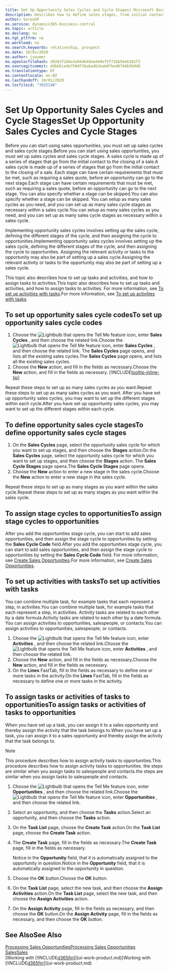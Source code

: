 ```yaml
---
title: Set Up Opportunity Sales Cycles and Cycle Stages| Microsoft Docs
description: Describes how to define sales stages, from initial contact to closing, to create a sales cycle and assign it to opportunities in Business Central.
author: SorenGP
ms.service: dynamics365-business-central
ms.topic: article
ms.devlang: na
ms.tgt_pltfrm: na
ms.workload: na
ms.search.keywords: relationship, prospect
ms.date: 10/01/2020
ms.author: jswymer
ms.openlocfilehash: d9263f2dda3a944b49ee449ef5f71bb56eb201f2
ms.sourcegitcommit: ddbb5cede750df1baba4b3eab8fbed6744b5b9d6
ms.translationtype: HT
ms.contentlocale: en-NZ
ms.lasthandoff: 10/01/2020
ms.locfileid: "3925148"
---
```

# <a name="set-up-opportunity-sales-cycles-and-cycle-stages"></a><span data-ttu-id="cfd09-103">Set Up Opportunity Sales Cycles and Cycle Stages</span><span class="sxs-lookup"><span data-stu-id="cfd09-103">Set Up Opportunity Sales Cycles and Cycle Stages</span></span>
<span data-ttu-id="cfd09-104">Before you can start using sales opportunities, you must set up sales cycles and sales cycle stages.</span><span class="sxs-lookup"><span data-stu-id="cfd09-104">Before you can start using sales opportunities, you must set up sales cycles and sales cycle stages.</span></span> <span data-ttu-id="cfd09-105">A sales cycle is made up of a series of stages that go from the initial contact to the closing of a sale.</span><span class="sxs-lookup"><span data-stu-id="cfd09-105">A sales cycle is made up of a series of stages that go from the initial contact to the closing of a sale.</span></span> <span data-ttu-id="cfd09-106">Each stage can have certain requirements that must be met, such as requiring a sales quote, before an opportunity can go to the next stage.</span><span class="sxs-lookup"><span data-stu-id="cfd09-106">Each stage can have certain requirements that must be met, such as requiring a sales quote, before an opportunity can go to the next stage.</span></span> <span data-ttu-id="cfd09-107">You can also specify whether a stage can be skipped.</span><span class="sxs-lookup"><span data-stu-id="cfd09-107">You can also specify whether a stage can be skipped.</span></span> <span data-ttu-id="cfd09-108">You can setup as many sales cycles as you need, and you can set up as many sales cycle stages as necessary within a sales cycle.</span><span class="sxs-lookup"><span data-stu-id="cfd09-108">You can setup as many sales cycles as you need, and you can set up as many sales cycle stages as necessary within a sales cycle.</span></span>

<span data-ttu-id="cfd09-109">Implementing opportunity sales cycles involves setting up the sales cycle, defining the different stages of the cycle, and then assigning the cycle to opportunities.</span><span class="sxs-lookup"><span data-stu-id="cfd09-109">Implementing opportunity sales cycles involves setting up the sales cycle, defining the different stages of the cycle, and then assigning the cycle to opportunities.</span></span> <span data-ttu-id="cfd09-110">Assigning the relevant activity or tasks to the opportunity may also be part of setting up a sales cycle.</span><span class="sxs-lookup"><span data-stu-id="cfd09-110">Assigning the relevant activity or tasks to the opportunity may also be part of setting up a sales cycle.</span></span>

<span data-ttu-id="cfd09-111">This topic also describes how to set up tasks and activities, and how to assign tasks to activities.</span><span class="sxs-lookup"><span data-stu-id="cfd09-111">This topic also describes how to set up tasks and activities, and how to assign tasks to activities.</span></span> <span data-ttu-id="cfd09-112">For more information, see [To set up activities with tasks](marketing-how-setup-opportunity-sales-cycles-stages.md#to-set-up-activities-with-tasks).</span><span class="sxs-lookup"><span data-stu-id="cfd09-112">For more information, see [To set up activities with tasks](marketing-how-setup-opportunity-sales-cycles-stages.md#to-set-up-activities-with-tasks).</span></span>

## <a name="to-set-up-opportunity-sales-cycle-codes"></a><span data-ttu-id="cfd09-113">To set up opportunity sales cycle codes</span><span class="sxs-lookup"><span data-stu-id="cfd09-113">To set up opportunity sales cycle codes</span></span>
1. <span data-ttu-id="cfd09-114">Choose the ![Lightbulb that opens the Tell Me feature](media/ui-search/search_small.png "Tell me what you want to do") icon, enter **Sales Cycles** , and then choose the related link.</span><span class="sxs-lookup"><span data-stu-id="cfd09-114">Choose the ![Lightbulb that opens the Tell Me feature](media/ui-search/search_small.png "Tell me what you want to do") icon, enter **Sales Cycles** , and then choose the related link.</span></span> <span data-ttu-id="cfd09-115">The **Sales Cycles** page opens, and lists all the existing sales cycles.</span><span class="sxs-lookup"><span data-stu-id="cfd09-115">The **Sales Cycles** page opens, and lists all the existing sales cycles.</span></span>
2. <span data-ttu-id="cfd09-116">Choose the **New** action, and fill in the fields as necessary.</span><span class="sxs-lookup"><span data-stu-id="cfd09-116">Choose the **New** action, and fill in the fields as necessary.</span></span> [!INCLUDE[tooltip-inline-tip](includes/tooltip-inline-tip_md.md)]

<span data-ttu-id="cfd09-117">Repeat these steps to set up as many sales cycles as you want.</span><span class="sxs-lookup"><span data-stu-id="cfd09-117">Repeat these steps to set up as many sales cycles as you want.</span></span> <span data-ttu-id="cfd09-118">After you have set up opportunity sales cycles, you may want to set up the different stages within each cycle.</span><span class="sxs-lookup"><span data-stu-id="cfd09-118">After you have set up opportunity sales cycles, you may want to set up the different stages within each cycle.</span></span>

## <a name="to-define-opportunity-sales-cycle-stages"></a><span data-ttu-id="cfd09-119">To define opportunity sales cycle stages</span><span class="sxs-lookup"><span data-stu-id="cfd09-119">To define opportunity sales cycle stages</span></span>
1. <span data-ttu-id="cfd09-120">On the **Sales Cycles** page, select the opportunity sales cycle for which you want to set up stages, and then choose the **Stages** action.</span><span class="sxs-lookup"><span data-stu-id="cfd09-120">On the **Sales Cycles** page, select the opportunity sales cycle for which you want to set up stages, and then choose the **Stages** action.</span></span> <span data-ttu-id="cfd09-121">The **Sales Cycle Stages** page opens.</span><span class="sxs-lookup"><span data-stu-id="cfd09-121">The **Sales Cycle Stages** page opens.</span></span>
2. <span data-ttu-id="cfd09-122">Choose the **New** action to enter a new stage in the sales cycle.</span><span class="sxs-lookup"><span data-stu-id="cfd09-122">Choose the **New** action to enter a new stage in the sales cycle.</span></span>

<span data-ttu-id="cfd09-123">Repeat these steps to set up as many stages as you want within the sales cycle.</span><span class="sxs-lookup"><span data-stu-id="cfd09-123">Repeat these steps to set up as many stages as you want within the sales cycle.</span></span>

## <a name="to-assign-stage-cycles-to-opportunities"></a><span data-ttu-id="cfd09-124">To assign stage cycles to opportunities</span><span class="sxs-lookup"><span data-stu-id="cfd09-124">To assign stage cycles to opportunities</span></span>
<span data-ttu-id="cfd09-125">After you add the opportunities stage cycle, you can start to add sales opportunities, and then assign the stage cycle to opportunities by setting the **Sales Cycle Code** field.</span><span class="sxs-lookup"><span data-stu-id="cfd09-125">After you add the opportunities stage cycle, you can start to add sales opportunities, and then assign the stage cycle to opportunities by setting the **Sales Cycle Code** field.</span></span> <span data-ttu-id="cfd09-126">For more information, see [Create Sales Opportunities](marketing-how-create-opportunities.md).</span><span class="sxs-lookup"><span data-stu-id="cfd09-126">For more information, see [Create Sales Opportunities](marketing-how-create-opportunities.md).</span></span>

## <a name="to-set-up-activities-with-tasks"></a><span data-ttu-id="cfd09-127">To set up activities with tasks</span><span class="sxs-lookup"><span data-stu-id="cfd09-127">To set up activities with tasks</span></span>
<span data-ttu-id="cfd09-128">You can combine multiple task, for example tasks that each represent a step, in activities.</span><span class="sxs-lookup"><span data-stu-id="cfd09-128">You can combine multiple task, for example tasks that each represent a step, in activities.</span></span> <span data-ttu-id="cfd09-129">Activity tasks are related to each other by a date formula.</span><span class="sxs-lookup"><span data-stu-id="cfd09-129">Activity tasks are related to each other by a date formula.</span></span> <span data-ttu-id="cfd09-130">You can assign activities to opportunities, salespeople, or contacts.</span><span class="sxs-lookup"><span data-stu-id="cfd09-130">You can assign activities to opportunities, salespeople, or contacts.</span></span>

1. <span data-ttu-id="cfd09-131">Choose the ![Lightbulb that opens the Tell Me feature](media/ui-search/search_small.png "Tell me what you want to do") icon, enter **Activities** , and then choose the related link.</span><span class="sxs-lookup"><span data-stu-id="cfd09-131">Choose the ![Lightbulb that opens the Tell Me feature](media/ui-search/search_small.png "Tell me what you want to do") icon, enter **Activities** , and then choose the related link.</span></span>
2. <span data-ttu-id="cfd09-132">Choose the **New** action, and fill in the fields as necessary.</span><span class="sxs-lookup"><span data-stu-id="cfd09-132">Choose the **New** action, and fill in the fields as necessary.</span></span>
3. <span data-ttu-id="cfd09-133">On the **Lines** FastTab, fill in the fields as necessary to define one or more tasks in the activity.</span><span class="sxs-lookup"><span data-stu-id="cfd09-133">On the **Lines** FastTab, fill in the fields as necessary to define one or more tasks in the activity.</span></span>

## <a name="to-assign-tasks-or-activities-of-tasks-to-opportunities"></a><span data-ttu-id="cfd09-134">To assign tasks or activities of tasks to opportunities</span><span class="sxs-lookup"><span data-stu-id="cfd09-134">To assign tasks or activities of tasks to opportunities</span></span>
<span data-ttu-id="cfd09-135">When you have set up a task, you can assign it to a sales opportunity and thereby assign the activity that the task belongs to.</span><span class="sxs-lookup"><span data-stu-id="cfd09-135">When you have set up a task, you can assign it to a sales opportunity and thereby assign the activity that the task belongs to.</span></span>

> [!NOTE]  
>   <span data-ttu-id="cfd09-136">This procedure describes how to assign activity tasks to opportunities.</span><span class="sxs-lookup"><span data-stu-id="cfd09-136">This procedure describes how to assign activity tasks to opportunities.</span></span> <span data-ttu-id="cfd09-137">the steps are similar when you assign tasks to salespeople and contacts.</span><span class="sxs-lookup"><span data-stu-id="cfd09-137">the steps are similar when you assign tasks to salespeople and contacts.</span></span>

1. <span data-ttu-id="cfd09-138">Choose the ![Lightbulb that opens the Tell Me feature](media/ui-search/search_small.png "Tell me what you want to do") icon, enter **Opportunities** , and then choose the related link.</span><span class="sxs-lookup"><span data-stu-id="cfd09-138">Choose the ![Lightbulb that opens the Tell Me feature](media/ui-search/search_small.png "Tell me what you want to do") icon, enter **Opportunities** , and then choose the related link.</span></span>
2. <span data-ttu-id="cfd09-139">Select an opportunity, and then choose the **Tasks** action.</span><span class="sxs-lookup"><span data-stu-id="cfd09-139">Select an opportunity, and then choose the **Tasks** action.</span></span>
3. <span data-ttu-id="cfd09-140">On the **Task List** page, choose the **Create Task** action.</span><span class="sxs-lookup"><span data-stu-id="cfd09-140">On the **Task List** page, choose the **Create Task** action.</span></span>
4.  <span data-ttu-id="cfd09-141">The **Create Task** page, fill in the fields as necessary.</span><span class="sxs-lookup"><span data-stu-id="cfd09-141">The **Create Task** page, fill in the fields as necessary.</span></span>

    <span data-ttu-id="cfd09-142">Notice in the **Opportunity** field, that it is automatically assigned to the opportunity in question.</span><span class="sxs-lookup"><span data-stu-id="cfd09-142">Notice in the **Opportunity** field, that it is automatically assigned to the opportunity in question.</span></span>
5. <span data-ttu-id="cfd09-143">Choose the **OK** button.</span><span class="sxs-lookup"><span data-stu-id="cfd09-143">Choose the **OK** button.</span></span>
6. <span data-ttu-id="cfd09-144">On the **Task List** page, select the new task, and then choose the **Assign Activities** action.</span><span class="sxs-lookup"><span data-stu-id="cfd09-144">On the **Task List** page, select the new task, and then choose the **Assign Activities** action.</span></span>
7. <span data-ttu-id="cfd09-145">On the **Assign Activity** page, fill in the fields as necessary, and then choose the **OK** button.</span><span class="sxs-lookup"><span data-stu-id="cfd09-145">On the **Assign Activity** page, fill in the fields as necessary, and then choose the **OK** button.</span></span>

## <a name="see-also"></a><span data-ttu-id="cfd09-146">See Also</span><span class="sxs-lookup"><span data-stu-id="cfd09-146">See Also</span></span>
[<span data-ttu-id="cfd09-147">Processing Sales Opportunities</span><span class="sxs-lookup"><span data-stu-id="cfd09-147">Processing Sales Opportunities</span></span>](marketing-processing-sales-opportunities.md)  
[<span data-ttu-id="cfd09-148">Sales</span><span class="sxs-lookup"><span data-stu-id="cfd09-148">Sales</span></span>](sales-manage-sales.md)  
<span data-ttu-id="cfd09-149">[Working with [!INCLUDE[d365fin](includes/d365fin_md.md)]](ui-work-product.md)</span><span class="sxs-lookup"><span data-stu-id="cfd09-149">[Working with [!INCLUDE[d365fin](includes/d365fin_md.md)]](ui-work-product.md)</span></span>
